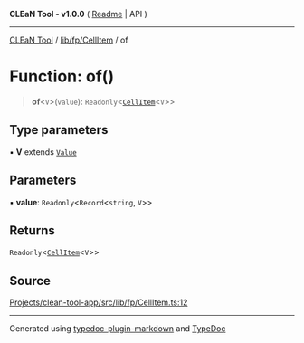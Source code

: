 **CLEaN Tool - v1.0.0** ( [Readme](../../../../README.md) \| API )

***

[CLEaN Tool](../../../../modules.md) / [lib/fp/CellItem](../README.md) / of

# Function: of()

> **of**\<`V`\>(`value`): `Readonly`\<[`CellItem`](../interfaces/CellItem.md)\<`V`\>\>

## Type parameters

▪ **V** extends [`Value`](../type-aliases/Value.md)

## Parameters

▪ **value**: `Readonly`\<`Record`\<`string`, `V`\>\>

## Returns

`Readonly`\<[`CellItem`](../interfaces/CellItem.md)\<`V`\>\>

## Source

[Projects/clean-tool-app/src/lib/fp/CellItem.ts:12](https://github.com/yuckyh/clean-tool-app/)

***

Generated using [typedoc-plugin-markdown](https://www.npmjs.com/package/typedoc-plugin-markdown) and [TypeDoc](https://typedoc.org/)
